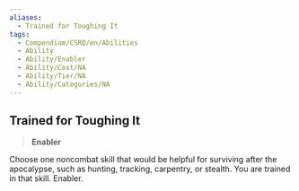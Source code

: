 ```yaml
---
aliases:
  - Trained for Toughing It
tags:
  - Compendium/CSRD/en/Abilities
  - Ability
  - Ability/Enabler
  - Ability/Cost/NA
  - Ability/Tier/NA
  - Ability/Categories/NA
---
```

  
    
## Trained for Toughing It    
>**Enabler**  
    
Choose one noncombat skill that would be helpful for surviving after the apocalypse, such as hunting, tracking, carpentry, or stealth. You are trained in that skill. Enabler.